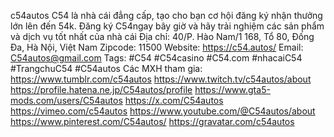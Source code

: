c54autos
C54 là nhà cái đẳng cấp, tạo cho bạn cơ hội đăng ký nhận thưởng lớn lên đến 54k. Đăng ký C54ngay bây giờ và hãy trải nghiệm các sản phẩm và dịch vụ tốt nhất của nhà cái
Địa chỉ: 40/P. Hào Nam/1 168, Tổ 80, Đống Đa, Hà Nội, Việt Nam
Zipcode: 11500
Website: https://c54.autos/
Email: C54autos@gmail.com
Tags: #C54 #C54casino #C54.com #nhacaiC54 #TrangchuC54 #C54autos
Các MXH tham gia:
https://www.tumblr.com/c54autos
https://www.twitch.tv/c54autos/about
https://profile.hatena.ne.jp/C54autos/profile
https://www.gta5-mods.com/users/C54autos
https://x.com/C54autos
https://vimeo.com/c54autos
https://www.youtube.com/@C54autos/about
https://www.pinterest.com/C54autos/
https://gravatar.com/c54autos
